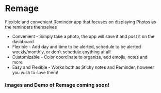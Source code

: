 # Remage

Flexible and convenient Reminder app that focuses on displaying Photos as the reminders themselves

* Convenient - Simply take a photo, the app will save it and post it on the dashboard
* Flexible - Add day and time to be alerted, schedule to be alerted weekly/monthly, or don't schedule anything at all!
* Customizable - Color coordinate to organize, add emojis, notes and more
* Easy and Flexible - Works both as Sticky notes and Reminder, however you wish to save them!


### Images and Demo of Remage coming soon!